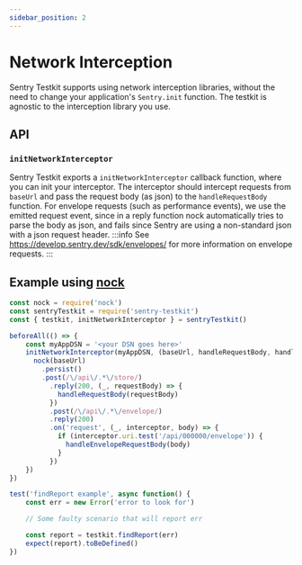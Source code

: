 ```yaml
---
sidebar_position: 2
---
```


# Network Interception

Sentry Testkit supports using network interception libraries, without the need to change your application's `Sentry.init` function.
The testkit is agnostic to the interception library you use.

## API
### `initNetworkInterceptor`
Sentry Testkit exports a `initNetworkInterceptor` callback function, where you can init your interceptor.
The interceptor should intercept requests from `baseUrl` and pass the request body (as json) to the `handleRequestBody` function.
For envelope requests (such as performance events), we use the emitted request event,
since in a reply function nock automatically tries to parse the body as json,
and fails since Sentry are using a non-standard json with a json request header.
:::info
See https://develop.sentry.dev/sdk/envelopes/ for more information on envelope requests.
:::
## Example using [nock](https://github.com/nock/nock)

```javascript
const nock = require('nock')
const sentryTestkit = require('sentry-testkit')
const { testkit, initNetworkInterceptor } = sentryTestkit()

beforeAll(() => {
    const myAppDSN = '<your DSN goes here>'
    initNetworkInterceptor(myAppDSN, (baseUrl, handleRequestBody, handleEnvelopeRequestBody) => {
      nock(baseUrl)
        .persist()
        .post(/\/api\/.*\/store/)
          .reply(200, (_, requestBody) => {
            handleRequestBody(requestBody)
          })
          .post(/\/api\/.*\/envelope/)
          .reply(200)
          .on('request', (_, interceptor, body) => {
            if (interceptor.uri.test('/api/000000/envelope')) {
              handleEnvelopeRequestBody(body)
            }
          })
    })
})

test('findReport example', async function() {
    const err = new Error('error to look for')

    // Some faulty scenario that will report err

    const report = testkit.findReport(err)
    expect(report).toBeDefined()
})
```
